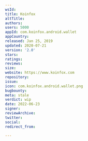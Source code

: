 ```yaml
---
wsId: 
title: Koinfox
altTitle: 
authors: 
users: 5000
appId: com.koinfox.android.wallet
appCountry: 
released: Jan 25, 2019
updated: 2020-07-21
version: '2.0'
stars: 
ratings: 
reviews: 
size: 
website: https://www.koinfox.com
repository: 
issue: 
icon: com.koinfox.android.wallet.png
bugbounty: 
meta: stale
verdict: wip
date: 2022-06-23
signer: 
reviewArchive: 
twitter: 
social: 
redirect_from: 

---
```


